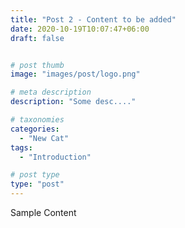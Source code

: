 ```yaml
---
title: "Post 2 - Content to be added"
date: 2020-10-19T10:07:47+06:00
draft: false


# post thumb
image: "images/post/logo.png"

# meta description
description: "Some desc...."

# taxonomies
categories:
  - "New Cat"
tags:
  - "Introduction"

# post type
type: "post"
---
```


Sample Content
